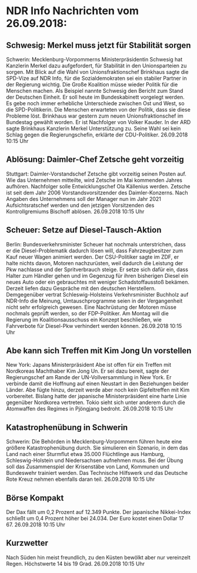 # NDR Info Nachrichten vom 26.09.2018:


## Schwesig: Merkel muss jetzt für Stabilität sorgen
Schwerin:       Mecklenburg-Vorpommerns Ministerpräsidentin Schwesig hat Kanzlerin Merkel dazu aufgefordert, für Stabilität in den Unionsparteien zu sorgen. Mit Blick auf die Wahl von Unionsfraktionschef Brinkhaus sagte die SPD-Vize auf NDR Info, für die Sozialdemokraten sei ein stabiler Partner in der Regierung wichtig. Die Große Koalition müsse wieder Politik für die Menschen machen. Als Beispiel nannte Schwesig den Bericht zum Stand der Deutschen Einheit. Er soll heute im Bundeskabinett vorgelegt werden. Es gebe noch immer erhebliche Unterschiede zwischen Ost und West, so die SPD-Politikerin. Die Menschen erwarteten von der Politik, dass sie diese Probleme löst. Brinkhaus war gestern zum neuen Unionsfraktionschef im Bundestag gewählt worden. Er ist Nachfolger von Volker Kauder. In der ARD sagte Brinkhaus Kanzlerin Merkel Unterstützung zu. Seine Wahl sei kein Schlag gegen die Regierungschefin, erklärte der CDU-Politiker. 26.09.2018 10:15 Uhr 

## Ablösung: Daimler-Chef Zetsche geht vorzeitig
Stuttgart:       Daimler-Vorstandschef Zetsche gibt vorzeitig seinen Posten auf. Wie das Unternehmen mitteilte, wird Zetsche im Mai kommenden Jahres aufhören. Nachfolger solle Entwicklungschef Ola Källenius werden. Zetsche ist seit dem Jahr 2006 Vorstandsvorsitzender des Daimler-Konzerns. Nach Angaben des Unternehmens soll der Manager nun im Jahr 2021 Aufsichtsratschef werden und den jetzigen Vorsitzenden des Kontrollgremiums Bischoff ablösen. 26.09.2018 10:15 Uhr 

## Scheuer: Setze auf Diesel-Tausch-Aktion
Berlin:	Bundesverkehrsminister Scheuer hat nochmals unterstrichen, dass er die Diesel-Problematik dadurch lösen will, dass Fahrzeugbesitzer zum Kauf neuer Wagen animiert werden. Der CSU-Politiker sagte im ZDF, er halte nichts davon, Motoren nachzurüsten, weil dadurch die Leistung der Pkw nachlasse und der Spritverbrauch steige. Er setze sich dafür ein, dass Halter zum Händler gehen und im Gegenzug für ihren bisherigen Diesel ein neues Auto oder ein gebrauchtes mit weniger Schadstoffausstoß bekämen. Derzeit liefen dazu Gespräche mit den deutschen Herstellern. Demgegenüber vertrat Schleswig-Holsteins Verkehrsminister Buchholz auf NDR-Info die Meinung, Umtauschprogramme seien in der Vergangenheit nicht sehr erfolgreich gewesen. Eine Nachrüstung der Motoren müsse nochmals geprüft werden, so der FDP-Politiker. Am Montag will die Regierung im Koalitionsausschuss ein Konzept beschließen, wie Fahrverbote für Diesel-Pkw verhindert werden können. 26.09.2018 10:15 Uhr 

## Abe kann sich Treffen mit Kim Jong Un vorstellen
New York: Japans Ministerpräsident Abe ist offen für ein Treffen mit Nordkoreas Machthaber Kim Jong Un. Er sei dazu bereit, sagte der Regierungschef am Rande der UN-Vollversammlung in New York. Er verbinde damit die Hoffnung auf einen Neustart in den Beziehungen beider Länder. Abe fügte hinzu, derzeit werde aber noch kein Gipfeltreffen mit Kim vorbereitet. Bislang hatte der japanische Ministerpräsident eine harte Linie gegenüber Nordkorea vertreten. Tokio sieht sich unter anderem durch die Atomwaffen des Regimes in Pjöngjang bedroht. 26.09.2018 10:15 Uhr 

## Katastrophenübung in Schwerin
Schwerin: Die Behörden in Mecklenburg-Vorpommern führen heute eine größere Katastrophenübung durch. Sie simulieren ein Szenario, in dem das Land nach einer Sturmflut etwa 35.000 Flüchtlinge aus Hamburg, Schleswig-Holstein und Niedersachsen aufnehmen muss. Bei der Übung soll das Zusammenspiel der Krisenstäbe von Land, Kommunen und Bundeswehr trainiert werden. Das Technische Hilfswerk und das Deutsche Rote Kreuz nehmen ebenfalls daran teil. 26.09.2018 10:15 Uhr 

## Börse Kompakt
Der Dax fällt um 0,2 Prozent auf 12.349 Punkte. Der japanische Nikkei-Index schließt um 0,4 Prozent höher bei 24.034. Der Euro kostet einen Dollar 17 67. 26.09.2018 10:15 Uhr 

## Kurzwetter
Nach Süden hin meist freundlich, zu den Küsten bewölkt aber nur vereinzelt Regen. Höchstwerte 14 bis 19 Grad. 26.09.2018 10:15 Uhr 
